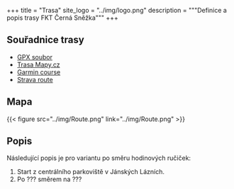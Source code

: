 +++
title = "Trasa"
site_logo = "../img/logo.png"
description = """Definice a popis trasy FKT Černá Sněžka"""
+++

## Souřadnice trasy

* [GPX soubor](../../files/FKT-Cerna-Snezka.gpx)
* [Trasa Mapy.cz](//mapy.cz/s/hulofecesa)
* [Garmin course](//connect.garmin.com/modern/course/55194928)
* [Strava route](//www.strava.com/routes/2817078927246680234)

## Mapa

{{< figure src="../img/Route.png" link="../img/Route.png" >}}

## Popis

Následující popis je pro variantu po směru hodinových ručiček:

1. Start z centrálního parkoviště v Jánských Lázních.
1. Po ??? směrem na ???
